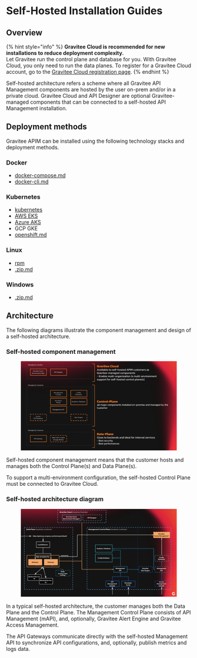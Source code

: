 # Self-Hosted Installation Guides

## Overview

{% hint style="info" %}
**Gravitee Cloud is recommended for new installations to reduce deployment complexity.**\
Let Gravitee run the control plane and database for you. With Gravitee Cloud, you only need to run the data planes. To register for a Gravitee Cloud account, go to the [Gravitee Cloud registration page](https://cloud.gravitee.io/).
{% endhint %}

Self-hosted architecture refers a scheme where all Gravitee API Management components are hosted by the user on-prem and/or in a private cloud. Gravitee Cloud and API Designer are optional Gravitee-managed components that can be connected to a self-hosted API Management installation.

## Deployment methods

Gravitee APIM can be installed using the following technology stacks and deployment methods.

### Docker

* [docker-compose.md](docker/docker-compose.md "mention")
* [docker-cli.md](docker/docker-cli.md "mention")

### Kubernetes

* [kubernetes](kubernetes/ "mention")
* [AWS EKS](kubernetes/aws-eks.md)
* [Azure AKS](kubernetes/azure-aks.md)
* GCP GKE
* [openshift.md](kubernetes/openshift.md "mention")

### Linux

* [rpm](rpm/ "mention")
* [.zip.md](.zip.md "mention")

### Windows

* [.zip.md](.zip.md "mention")

## Architecture

The following diagrams illustrate the component management and design of a self-hosted architecture.

### Self-hosted component management

<figure><img src="../.gitbook/assets/image (316).png" alt=""><figcaption></figcaption></figure>

Self-hosted component management means that the customer hosts and manages both the Control Plane(s) and Data Plane(s). &#x20;

To support a multi-environment configuration, the self-hosted Control Plane must be connected to Gravitee Cloud.

### Self-hosted architecture diagram

<figure><img src="../.gitbook/assets/image (317).png" alt=""><figcaption></figcaption></figure>

In a typical self-hosted architecture, the customer manages both the Data Plane and the Control Plane. The Management Control Plane consists of API Management (mAPI), and, optionally, Gravitee Alert Engine and Gravitee Access Management.

The API Gateways communicate directly with the self-hosted Management API to synchronize API configurations, and, optionally, publish metrics and logs data.
